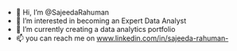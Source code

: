 - 👋 Hi, I’m @SajeedaRahuman
- 👀 I’m interested in becoming an Expert Data Analyst 
- 🌱 I’m currently creating a data analytics portfolio
- 📫 you can reach me on www.linkedin.com/in/sajeeda-rahuman- 

<!---
SajeedaRahuman/SajeedaRahuman is a ✨ special ✨ repository because its `README.md` (this file) appears on your GitHub profile.
You can click the Preview link to take a look at your changes.
--->
